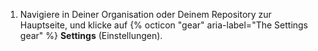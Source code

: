 1. Navigiere in Deiner Organisation oder Deinem Repository zur Hauptseite, und klicke auf {% octicon "gear" aria-label="The Settings gear" %} **Settings** (Einstellungen).
